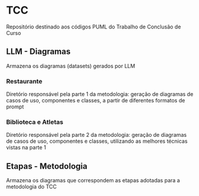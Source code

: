 # TCC
Repositório destinado aos códigos PUML do Trabalho de Conclusão de Curso

## LLM - Diagramas
Armazena os diagramas (datasets) gerados por LLM 

### Restaurante
Diretório responsável pela parte 1 da metodologia: geração de diagramas de casos de uso, componentes e classes, a partir de diferentes formatos de prompt

### Biblioteca e Atletas
Diretório responsável pela parte 2 da metodologia: geração de diagramas de casos de uso, componentes e classes, utilizando as melhores técnicas vistas na parte 1

## Etapas - Metodologia
Armazena os diagramas que correspondem as etapas adotadas para a metodologia do TCC
